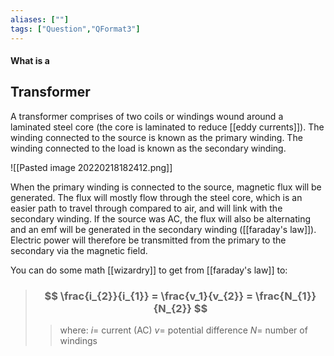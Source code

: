 ```yaml
---
aliases: [""]
tags: ["Question","QFormat3"]
---
```


#### What is a
## Transformer
A transformer comprises of two coils or windings wound around a laminated steel core (the core is laminated to reduce [[eddy currents]]). The winding connected to the source is known as the primary winding. The winding connected to the load is known as the secondary winding.

![[Pasted image 20220218182412.png]]

When the primary winding is connected to the source, magnetic flux will be generated. The flux will mostly flow through the steel core, which is an easier path to travel through compared to air, and will link with the secondary winding. If the source was AC, the flux will also be alternating and an emf will be generated in the secondary winding ([[faraday's law]]). Electric power will therefore be transmitted from the primary to the secondary via the magnetic field.

You can do some math [[wizardry]] to get from [[faraday's law]] to:

> ### $$ \frac{i_{2}}{i_{1}} = \frac{v_1}{v_{2}} = \frac{N_{1}}{N_{2}} $$ 
>> where:
>> $i=$ current (AC)
>> $v=$ potential difference
>> $N=$ number of windings
